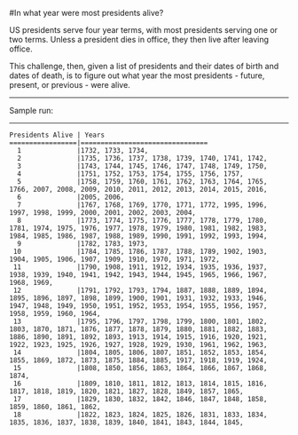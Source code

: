 #In what year were most presidents alive?

US presidents serve four year terms, with most presidents serving one or two terms. Unless a president dies in office, they then live after leaving office.

This challenge, then, given a list of presidents and their dates of birth and dates of death, is to figure out what year the most presidents - future, present, or previous - were alive. 

************************************************************************************************************************************************************
Sample run:
************************************************************************************************************************************************************

    Presidents Alive | Years
    =================|================================
      1              |1732, 1733, 1734, 
      2              |1735, 1736, 1737, 1738, 1739, 1740, 1741, 1742, 
      3              |1743, 1744, 1745, 1746, 1747, 1748, 1749, 1750, 
      4              |1751, 1752, 1753, 1754, 1755, 1756, 1757, 
      5              |1758, 1759, 1760, 1761, 1762, 1763, 1764, 1765, 1766, 2007, 2008, 2009, 2010, 2011, 2012, 2013, 2014, 2015, 2016, 
      6              |2005, 2006, 
      7              |1767, 1768, 1769, 1770, 1771, 1772, 1995, 1996, 1997, 1998, 1999, 2000, 2001, 2002, 2003, 2004, 
      8              |1773, 1774, 1775, 1776, 1777, 1778, 1779, 1780, 1781, 1974, 1975, 1976, 1977, 1978, 1979, 1980, 1981, 1982, 1983, 1984, 1985, 1986, 1987, 1988, 1989, 1990, 1991, 1992, 1993, 1994, 
      9              |1782, 1783, 1973, 
     10              |1784, 1785, 1786, 1787, 1788, 1789, 1902, 1903, 1904, 1905, 1906, 1907, 1909, 1910, 1970, 1971, 1972, 
     11              |1790, 1908, 1911, 1912, 1934, 1935, 1936, 1937, 1938, 1939, 1940, 1941, 1942, 1943, 1944, 1945, 1965, 1966, 1967, 1968, 1969, 
     12              |1791, 1792, 1793, 1794, 1887, 1888, 1889, 1894, 1895, 1896, 1897, 1898, 1899, 1900, 1901, 1931, 1932, 1933, 1946, 1947, 1948, 1949, 1950, 1951, 1952, 1953, 1954, 1955, 1956, 1957, 1958, 1959, 1960, 1964, 
     13              |1795, 1796, 1797, 1798, 1799, 1800, 1801, 1802, 1803, 1870, 1871, 1876, 1877, 1878, 1879, 1880, 1881, 1882, 1883, 1886, 1890, 1891, 1892, 1893, 1913, 1914, 1915, 1916, 1920, 1921, 1922, 1923, 1925, 1926, 1927, 1928, 1929, 1930, 1961, 1962, 1963, 
     14              |1804, 1805, 1806, 1807, 1851, 1852, 1853, 1854, 1855, 1869, 1872, 1873, 1875, 1884, 1885, 1917, 1918, 1919, 1924, 
     15              |1808, 1850, 1856, 1863, 1864, 1866, 1867, 1868, 1874, 
     16              |1809, 1810, 1811, 1812, 1813, 1814, 1815, 1816, 1817, 1818, 1819, 1820, 1821, 1827, 1828, 1849, 1857, 1865, 
     17              |1829, 1830, 1832, 1842, 1846, 1847, 1848, 1858, 1859, 1860, 1861, 1862, 
     18              |1822, 1823, 1824, 1825, 1826, 1831, 1833, 1834, 1835, 1836, 1837, 1838, 1839, 1840, 1841, 1843, 1844, 1845, 
